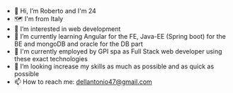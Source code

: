 - 👋 Hi, I’m Roberto and I'm 24
- 🗺 I'm from Italy
- 👀 I’m interested in web development
- 🌱 I’m currently learning Angular for the FE, Java-EE (Spring boot) for the BE and mongoDB and oracle for the DB part
- 💼 I'm currently employed by GPI spa as Full Stack web developer using these exact technologies 
- 💞️ I’m looking increase my skills as much as possible and as quick as possible
- 📫 How to reach me: dellantonio47@gmail.com 
